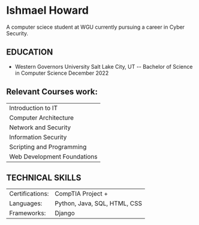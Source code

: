 # Ishmael Howard
A computer sciece student at WGU currently pursuing a career in Cyber Security. 

## EDUCATION
- Western Governors University Salt Lake City, UT
-- Bachelor of Science in Computer Science December 2022

## Relevant Courses work:
||
|----------------- |
|Introduction to IT|
|Computer Architecture|
|Network and Security|
|Information Security|
|Scripting and Programming|
|Web Development Foundations|

## TECHNICAL SKILLS

|||
|------|-------|
|Certifications: |CompTIA Project +|
|Languages:|     Python, Java, SQL, HTML, CSS
|Frameworks:|     Django
